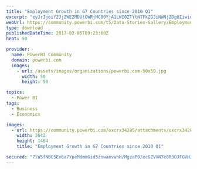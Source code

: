 ```yaml
---
title: "Employment Growth in G7 Countries since 2010 Q1"
excerpt: "eyJrIjoiY2JjZWE2MDUtOWRjMC00YjA1LWI0ZTYtNTFkZGJiNWNjZDg0IiwidCI6ImJkNGZjZDM3LWRmZmEtNDk0OC1iMjU4LWQ3ZjlhN2I1Y2IxYyIsImMiOjh9"
webUrl: https://community.powerbi.com/t5/Data-Stories-Gallery/Employment-Growth-in-G7-Countries-since-2010-Q1/m-p/122940
type: download
publishedDateTime: 2017-02-05T09:23:00Z
heat: 50

provider:
  name: PowerBI Community
  domain: powerbi.com
  images:
    - url: /assets/images/organizations/powerbi.com-50x50.jpg
      width: 50
      height: 50

topics:
  - Power BI
tags:
  - Business
  - Economics

images:
  - url: https://community.powerbi.com/oxcrx34285/attachments/oxcrx34285/DataStoriesGallery/614/1/week5.jpg
    width: 2642
    height: 1464
    title: "Employment Growth in G7 Countries since 2010 Q1"

secured: "7lW5fNBC5Ev6a7YpeMdmmGid5znwaevwhH/MgzaPO/ecGZVVN7e0R3OJFGVHJ13XVH7E82NduvZX1/Y7fBsG8Ku1Qz7rPyO2ypCW3BXJzEE0dhI3ogFkrnCnbU/14GTP2Rx50cAyMJqUfnz7/Ksn11dmWImzQm+gYcdcmS73JqlvBgyFBUnoRsKxbMLLTloOkKqzScYYxvtdrmN0kyPi/QL6Mkdjxd4Co5zp6uRfPzZ+VjsomVuycm7/SH7SQBBCZD7wRKa/xBlTaVXNKpccPBgJqhp0egcxrjcNboyZYFK1UzonCKy0IQkpkp+tsD5psBZpOQrUMQisSojHPX/LVZ6UaA2nBLqwzbaN2SXjDwAiu9D0pH9K2DF+uG2DPqz3;4OvS6AWZ2eka9MILYHSgsA=="
---
```


